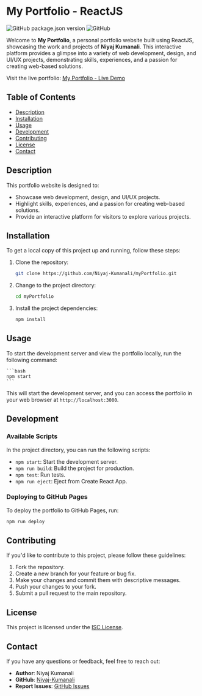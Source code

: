 # My Portfolio - ReactJS

![GitHub package.json version](https://img.shields.io/github/package-json/v/Niyaj-Kumanali/myPortfolio?style=flat-square)
![GitHub](https://img.shields.io/github/license/Niyaj-Kumanali/myPortfolio?style=flat-square)

Welcome to **My Portfolio**, a personal portfolio website built using ReactJS, showcasing the work and projects of **Niyaj Kumanali**. This interactive platform provides a glimpse into a variety of web development, design, and UI/UX projects, demonstrating skills, experiences, and a passion for creating web-based solutions.

Visit the live portfolio: [My Portfolio - Live Demo](https://niyaj-kumanali.github.io/myPortfolio/)

## Table of Contents

-   [Description](#description)
-   [Installation](#installation)
-   [Usage](#usage)
-   [Development](#development)
-   [Contributing](#contributing)
-   [License](#license)
-   [Contact](#contact)

## Description

This portfolio website is designed to:

-   Showcase web development, design, and UI/UX projects.
-   Highlight skills, experiences, and a passion for creating web-based solutions.
-   Provide an interactive platform for visitors to explore various projects.

## Installation

To get a local copy of this project up and running, follow these steps:

1. Clone the repository:

    ```bash
    git clone https://github.com/Niyaj-Kumanali/myPortfolio.git
    ```

2. Change to the project directory:

    ```bash
    cd myPortfolio
    ```

3. Install the project dependencies:

    ```bash
    npm install
    ```

## Usage

To start the development server and view the portfolio locally, run the following command:

    ```bash
    npm start
    ```

This will start the development server, and you can access the portfolio in your web browser at `http://localhost:3000`.

## Development

### Available Scripts

In the project directory, you can run the following scripts:

-   `npm start`: Start the development server.
-   `npm run build`: Build the project for production.
-   `npm test`: Run tests.
-   `npm run eject`: Eject from Create React App.

### Deploying to GitHub Pages

To deploy the portfolio to GitHub Pages, run:

```bash
npm run deploy
```

## Contributing

If you'd like to contribute to this project, please follow these guidelines:

1. Fork the repository.
2. Create a new branch for your feature or bug fix.
3. Make your changes and commit them with descriptive messages.
4. Push your changes to your fork.
5. Submit a pull request to the main repository.

## License

This project is licensed under the [ISC License](LICENSE).

## Contact

If you have any questions or feedback, feel free to reach out:

-   **Author**: Niyaj Kumanali
-   **GitHub**: [Niyaj-Kumanali](https://github.com/Niyaj-Kumanali)
-   **Report Issues**: [GitHub Issues](https://github.com/Niyaj-Kumanali/myPortfolio/issues)
